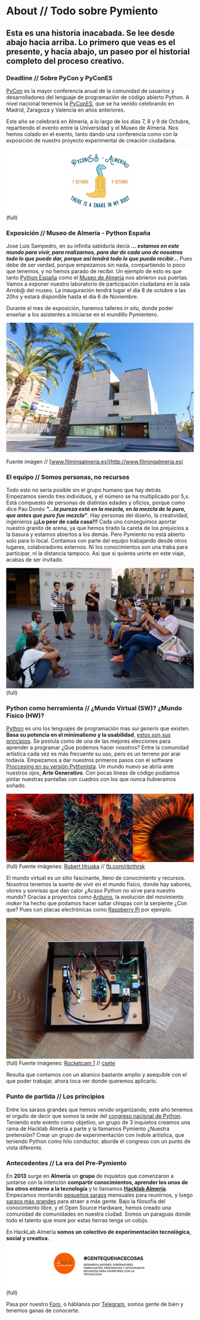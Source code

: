 # About // Todo sobre Pymiento

## Esta es una historia inacabada. Se lee desde abajo hacia arriba. Lo primero que veas es el presente, y hacia abajo, un paseo por el historial completo del proceso creativo.

### Deadline // Sobre PyCon y PyConES


[PyCon](http://www.pycon.org/) es la mayor conferencia anual de la comunidad de usuarios y desarrolladores del lenguaje de programación de código abierto Python. A nivel nacional tenemos la [PyConES](http://2016.es.pycon.org/es/), que se ha venido celebrando en Madrid, Zaragoza y Valencia en años anteriores.

Este año se celebrará en Almería, a lo largo de los días 7, 8 y 9 de Octubre, repartiendo el evento entre la Universidad y el Museo de Almería. Nos hemos colado en el evento, tanto dando una conferencia como con la exposición de nuestro proyecto experimental de creación ciudadana.

![Pycones 2016 Almería](pycones.png)(full)

### Exposición // Museo de Almería - Python España


Jose Luis Sampedro, en su infinita sabiduría decía **_... estamos en este mundo para vivir, para realizarnos, para dar de cada uno de nosotros todo lo que puede dar, porque así tendrá todo lo que pueda recibir..._** Pues debe de ser verdad, porque empezamos sin nada, compartiendo lo poco que tenemos, y no hemos parado de recibir. Un ejemplo de esto es que tanto [Python España](http://www.es.python.org/) como el [Museo de Almería](http://www.museosdeandalucia.es/cultura/museos/MAL/) nos abrieron sus puertas. Vamos a exponer nuestro laboratorio de participación ciudadana en la sala Arrob@ del museo. La inauguración tendrá lugar el día 8 de octubre a las 20hs y estará disponible hasta el día 6 de Noviembre.

Durante el mes de exposición, haremos talleres _in situ_, donde poder enseñar a los asistentes a iniciarse en el mundillo Pymientero.

![Museo de Almería](museo.png)

Fuente imágen // [www.filmingalmeria.es](http://www.filmingalmeria.es)

### El equipo // Somos personas, no recursos


Todo esto no sería posible sin el grupo humano que hay detrás. Empezamos siendo tres individuos, y el número se ha multiplicado por 5,x. Está compuesto de personas de distintas edades y oficios, porque como dice Pau Donés **_"...la pureza está en la mezcla, en la mezcla de lo puro, que antes que puro fue mezcla"_**. Hay personas del diseño, la creatividad, ingenieros **¡¡¡Lo peor de cada casa!!!** Cada uno conseguimos aportar nuestro granito de arena, ya que hemos tirado la careta de los prejuicios a la basura y estamos abiertos a los demás. Pero Pymiento no está abierto solo para lo local. Contamos con parte del equipo trabajando desde otros lugares, colaboradores externos. Ni los conocimientos son una traba para participar, ni la distancia tampoco. Así que si quieres unirte en este viaje, acabas de ser invitado.  

![Equipo](equipo.jpg)(full)

### Python como herramienta // ¿Mundo Virtual (SW)? ¿Mundo Físico (HW)?


[Python](https://www.python.org/) es uno los lenguajes de programación mas *sui generis* que existen. **Basa su potencia en el minimalismo y la usabilidad**, [estos son sus principios](https://www.python.org/dev/peps/pep-0020/). Se postula como de una de las mejores elecciones para aprender a programar ¿Que podemos hacer nosotros? Entre la comunidad artística cada vez es más frecuente su uso, pero es un terreno por arar todavía. Empezamos a dar nuestros primeros pasos con el software [Proccesing en su versión Pythonista](http://py.processing.org/). Un mundo nuevo se abría ante nuestros ojos, **Arte Generativo**. Con pocas líneas de código podíamos pintar nuestras pantallas con cuadros con los que nunca hubieramos soñado.

![Generative Art](genart.jpg)(full)
Fuente imágenes: [Robert Hruska](https://instagy.com/user/rbrthrsk) // [fb.com/rbrthrsk](https://www.facebook.com/rbrthrsk)

El mundo virtual es un sitio fascinante, lleno de conocimiento y recursos. Nosotros tenemos la suerte de vivir en el mundo físico, donde hay sabores, olores y sonrisas que dan calor ¿Acaso Python no sirve para nuestro mundo? Gracias a proyectos como [Arduino](https://www.arduino.cc/), la evolución del movimiento *maker* ha hecho que podamos hacer saltar chispas con la serpiente ¿Con que? Pues con placas electrónicas como [Raspberry Pi](https://www.raspberrypi.org/blog/) por ejemplo.

![Raspberry Pi](rpi.jpg)(full)
Fuente imágenes: [Rocketcam 1](https://www.flickr.com/photos/csete/14307618084/in/album-72157644517281737/) // [csete](https://www.flickr.com/photos/csete/albums/72157644517281737/with/14121544478/)

Resulta que contamos con un abanico bastante amplio y asequible con el que poder trabajar, ahora toca ver donde queremos aplicarlo.

### Punto de partida // Los principios


Entre los saraos grandes que hemos venido organizando, este año tenemos el orgullo de decir que somos la sede del [congreso nacional de Python](http://2016.es.pycon.org/es/). Teniendo este evento como objetivo, un grupo de 3 inquietos creamos una rama de Hacklab Almería a parte y la llamamos Pymiento ¿Nuestra pretensión? Crear un grupo de experimentación con índole artística, que teniendo Python como hilo conductor, aborde el congreso con un punto de vista diferente.

### Antecedentes // La era del Pre-Pymiento


En **2013** surge en **Almería** un **grupo** de inquietos que comenzaron a juntarse con la intención **compartir conocimientos, aprender los unos de los otros entorno a la tecnología** y lo llamamos **[Hacklab Almería](hacklabalmeria.net)**. Empezamos montando [pequeños saraos](http://hacklabalmeria.net/actividades/) mensuales para reunirnos, y luego [saraos más grandes](http://elhackaton.com/2015/) para atraer a más gente. Bajo la filosofía del conocimiento libre, y el Open Source Hardware, hemos creado una comunidad de comunidades en nuestra ciudad. Somos un paraguas donde todo el talento que more por estas tierras tenga un cobijo.

En HackLab Almería **somos un colectivo de experimentación tecnológica, social y creativa.**
![HackLab_Almería](hacklab.png)(full)

Pasa por nuestro [Foro](https://foro.hacklabalmeria.net/), o háblanos por [Telegram](https://telegram.me/joinchat/AFGSKT5buk53IvM55CUsSQ), somos gente de bien y tenemos ganas de conocerte.
